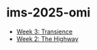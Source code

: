 # ims-2025-omi

- [Week 3: Transience](https://omibahuguna.github.io/ims-2025-omi/Transience/)
- [Week 2: The Highway](https://omibahuguna.github.io/ims-2025-omi/The%20Highway/)
